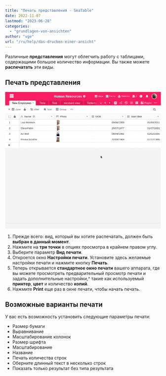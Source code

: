 ```yaml
---
title: "Печать представления - SeaTable"
date: 2022-11-07
lastmod: "2023-06-28"
categories: 
  - "grundlagen-von-ansichten"
author: "vge"
url: "/ru/help/das-drucken-einer-ansicht"
---
```


Различные **представления** могут облегчить работу с таблицами, содержащими большое количество информации. Вы также можете **распечатать** эти виды.

## Печать представления

![Печать представления](images/print-view.gif)

1. Прежде всего: вид, который вы хотите распечатать, должен быть **выбран в данный момент**.
2. Нажмите на **три точки** в опциях просмотра в крайнем правом углу.
3. Выберите параметр **Вид печати**.
4. Откроется окно **Настройки печати**. Установите здесь желаемые настройки печати и нажмите кнопку **Печать**.
5. Теперь открывается **стандартное окно печати** вашего аппарата, где вы можете просмотреть предварительный просмотр печати и задать дополнительные настройки,^ такие как используемый **принтер**, **цвет** и количество **копий**.
6. Нажмите **Print** еще раз в окне печати, чтобы начать печать.

## Возможные варианты печати

У вас есть возможность установить следующие параметры печати:

- Размер бумаги
- Выравнивание
- Масштабирование колонок
- Размер шрифта
- Масштабирование
- Название
- Печать количества строк
- Оберните длинный текст в несколько строк
- Показать только результат без типа результата
